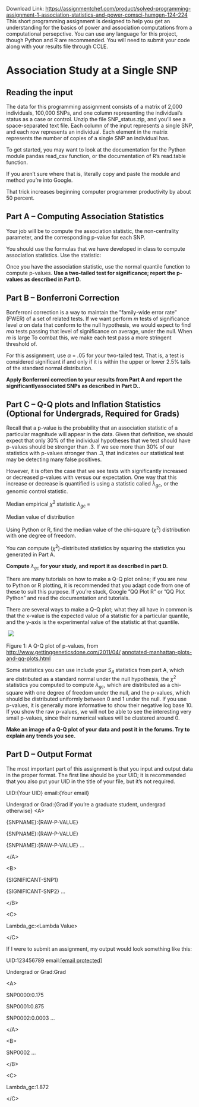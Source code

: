 Download Link: https://assignmentchef.com/product/solved-programming-assignment-1-association-statistics-and-power-comsci-humgen-124-224
<br>
This short programming assignment is designed to help you get an understanding for the basics of power and association computations from a computational persepctive. You can use any language for this project, though Python and R are recommended. You will need to submit your code along with your results file through CCLE.

<h1>Association Study at a Single SNP</h1>

<h2>Reading the input</h2>

The data for this programming assignment consists of a matrix of 2,000 individuals, 100,000 SNPs, and one column representing the individual’s status as a case or control. Unzip the file SNP_status.zip, and you’ll see a space-separated text file. Each column of the input represents a single SNP, and each row represents an individual. Each element in the matrix represents the number of copies of a single SNP an individual has.

To get started, you may want to look at the documentation for the Python module pandas read_csv function, or the documentation of R’s read.table function.

If you aren’t sure where that is, literally copy and paste the module and method you’re into Google.

That trick increases beginning computer programmer productivity by about 50 percent.

<h2>Part A – Computing Association Statistics</h2>

Your job will be to compute the association statistic, the non-centrality parameter, and the corresponding p-value for each SNP.

You should use the formulas that we have developed in class to compute association statistics. Use the statistic:

Once you have the association statistic, use the normal quantile function to compute p-values. <strong>Use a two-tailed test for significance; report the p-values as described in Part D.</strong>

<h2>Part B – Bonferroni Correction</h2>

Bonferroni correction is a way to maintain the ”family-wide error rate” (FWER) of a set of related tests. If we want perform <em>m </em>tests of significance level <em>α </em>on data that conform to the null hypothesis, we would expect to find <em>mα </em>tests passing that level of significance on average, under the null. When <em>m </em>is large To combat this, we make each test pass a more stringent threshold of.

For this assignment, use <em>α </em>= <em>.</em>05 for your two-tailed test. That is, a test is considered significant if and only if it is within the upper or lower 2.5% tails of the standard normal distribution.

<strong>Apply Bonferroni correction to your results from Part A and report the significantlyassociated SNPs as described in Part D..</strong>

<h2>Part C – Q-Q plots and Inflation Statistics (Optional for Undergrads, Required for Grads)</h2>

Recall that a p-value is the probability that an association statistic of a particular magnitude will appear in the data. Given that definition, we should expect that only 30% of the individual hypotheses that we test should have p-values should be stronger than .3. If we see more than 30% of our statistics with p-values stronger than .3, that indicates our statistical test may be detecting many false positives.

However, it is often the case that we see tests with significantly increased or decreased p-values with versus our expectation. One way that this increase or decrease is quantified is using a statistic called <em>λ<sub>gc</sub></em>, or the genomic control statistic.

Median empirical <em>χ</em><sup>2 </sup>statistic <em>λ<sub>gc </sub></em>=

Median value of distribution

Using Python or R, find the median value of the chi-square (<em>χ</em><sup>2</sup>) distribution with one degree of freedom.

You can compute (<em>χ</em><sup>2</sup>)-distributed statistics by squaring the statistics you generated in Part A.

<strong>Compute </strong><em>λ<sub>gc </sub></em><strong>for your study, and report it as described in part D.</strong>

There are many tutorials on how to make a Q-Q plot online; if you are new to Python or R plotting, it is recommended that you adapt code from one of these to suit this purpose. If you’re stuck, Google ”QQ Plot R” or ”QQ Plot Python” and read the documentation and tutorials.

There are several ways to make a Q-Q plot; what they all have in common is that the x-value is the expected value of a statistic for a particular quantile, and the y-axis is the experimental value of the statistic at that quantile.




<img decoding="async" data-recalc-dims="1" data-src="https://i0.wp.com/www.ankitcodinghub.com/wp-content/uploads/2018/07/484.png?w=980&amp;ssl=1" class="aligncenter lazyload" src="data:image/gif;base64,R0lGODlhAQABAAAAACH5BAEKAAEALAAAAAABAAEAAAICTAEAOw==">

 <noscript>

  <img decoding="async" class="aligncenter" src="https://i0.wp.com/www.ankitcodinghub.com/wp-content/uploads/2018/07/484.png?w=980&amp;ssl=1" data-recalc-dims="1">

 </noscript>Figure     1:             A             Q-Q         plot         of            p-values,               from <a href="http://www.gettinggeneticsdone.com/2011/04/annotated-manhattan-plots-and-qq-plots.html">http://www.gettinggeneticsdone.com/2011/04/ </a><a href="http://www.gettinggeneticsdone.com/2011/04/annotated-manhattan-plots-and-qq-plots.html">annotated-manhattan-plots-and-qq-plots.html</a>

Some statistics you can use include your <em>S<sub>A </sub></em>statistics from part A, which are distributed as a standard normal under the null hypothesis, the <em>χ</em><sup>2 </sup>statistics you computed to compute <em>λ<sub>gc</sub></em>, which are distributed as a chi-square with one degree of freedom under the null, and the p-values, which should be distributed uniformly between 0 and 1 under the null. If you use p-values, it is generally more informative to show their negative log base 10. If you show the raw p-values, we will not be able to see the interesting very small p-values, since their numerical values will be clustered around 0.

<strong>Make an image of a Q-Q plot of your data and post it in the forums. Try to explain any trends you see.</strong>

<h2>Part D – Output Format</h2>

The most important part of this assignment is that you input and output data in the proper format. The first line should be your UID; it is recommended that you also put your UID in the title of your file, but it’s not required.

UID:{Your UID} email:{Your email}

Undergrad or Grad:{Grad if you’re a graduate student, undergrad otherwise} &lt;A&gt;

{SNPNAME}:{RAW-P-VALUE}

{SNPNAME}:{RAW-P-VALUE}

{SNPNAME}:{RAW-P-VALUE} …

&lt;/A&gt;

&lt;B&gt;

{SIGNIFICANT-SNP1}

{SIGNIFICANT-SNP2} …

&lt;/B&gt;

&lt;C&gt;

Lambda_gc:&lt;Lambda Value&gt;

&lt;/C&gt;

If I were to submit an assignment, my output would look something like this:

UID:123456789 email:<a href="/cdn-cgi/l/email-protection" class="__cf_email__" data-cfemail="690b0005061e290a1a471c0a0508470c0d1c">[email protected]</a>

Undergrad or Grad:Grad

&lt;A&gt;

SNP0000:0.175

SNP0001:0.875

SNP0002:0.0003 …

&lt;/A&gt;

&lt;B&gt;

SNP0002 …

&lt;/B&gt;

&lt;C&gt;

Lambda_gc:1.872

&lt;/C&gt;
